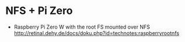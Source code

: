 # NFS + Pi Zero
- Raspberry Pi Zero W with the root FS mounted over NFS<br>
  http://retinal.dehy.de/docs/doku.php?id=technotes:raspberryrootnfs

